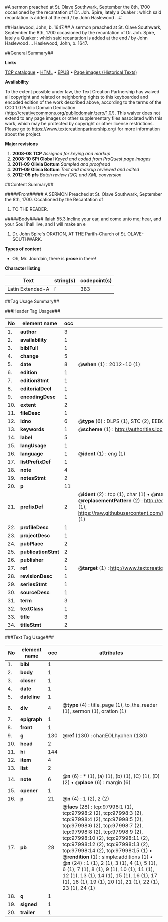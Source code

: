 #A sermon preached at St. Olave Southwark, September the 8th, 1700 occasioned by the recantation of Dr. Joh. Spire, lately a Quaker : which said recantation is added at the end / by John Haslewood ...#

##Haslewood, John, b. 1647.##
A sermon preached at St. Olave Southwark, September the 8th, 1700 occasioned by the recantation of Dr. Joh. Spire, lately a Quaker : which said recantation is added at the end / by John Haslewood ...
Haslewood, John, b. 1647.

##General Summary##

**Links**

[TCP catalogue](http://www.ota.ox.ac.uk/tcp/)  • 
[HTML](http://tei.it.ox.ac.uk/tcp/Texts-HTML/free/A43/A43071.html)  • 
[EPUB](http://tei.it.ox.ac.uk/tcp/Texts-EPUB/free/A43/A43071.epub) • 
[Page images (Historical Texts)](https://historicaltexts.jisc.ac.uk/eebo-13142526e)

**Availability**

To the extent possible under law, the Text Creation Partnership has waived all copyright and related or neighboring rights to this keyboarded and encoded edition of the work described above, according to the terms of the CC0 1.0 Public Domain Dedication (http://creativecommons.org/publicdomain/zero/1.0/). This waiver does not extend to any page images or other supplementary files associated with this work, which may be protected by copyright or other license restrictions. Please go to https://www.textcreationpartnership.org/ for more information about the project.

**Major revisions**

1. __2008-08__ __TCP__ *Assigned for keying and markup*
1. __2008-10__ __SPi Global__ *Keyed and coded from ProQuest page images*
1. __2011-09__ __Olivia Bottum__ *Sampled and proofread*
1. __2011-09__ __Olivia Bottum__ *Text and markup reviewed and edited*
1. __2012-05__ __pfs__ *Batch review (QC) and XML conversion*

##Content Summary##

#####Front#####
A SERMON Preached at St. Olave Southwark, September the 8th, 1700. Occaſioned by the Recantation of 
1. TO THE READER.

#####Body#####
Iſaiah 55.3.Incline your ear, and come unto me; hear, and your Soul ſhall live, and I will make an e
1. Dr. John Spire's ORATION, AT THE Pariſh-Church of St. OLAVE-SOUTHWARK.

**Types of content**

  * Oh, Mr. Jourdain, there is **prose** in there!

**Character listing**


|Text|string(s)|codepoint(s)|
|---|---|---|
|Latin Extended-A|ſ|383|

##Tag Usage Summary##

###Header Tag Usage###

|No|element name|occ|attributes|
|---|---|---|---|
|1.|__author__|3||
|2.|__availability__|1||
|3.|__biblFull__|1||
|4.|__change__|5||
|5.|__date__|8| @__when__ (1) : 2012-10 (1)|
|6.|__edition__|1||
|7.|__editionStmt__|1||
|8.|__editorialDecl__|1||
|9.|__encodingDesc__|1||
|10.|__extent__|2||
|11.|__fileDesc__|1||
|12.|__idno__|6| @__type__ (6) : DLPS (1), STC (2), EEBO-CITATION (1), OCLC (1), VID (1)|
|13.|__keywords__|1| @__scheme__ (1) : http://authorities.loc.gov/ (1)|
|14.|__label__|5||
|15.|__langUsage__|1||
|16.|__language__|1| @__ident__ (1) : eng (1)|
|17.|__listPrefixDef__|1||
|18.|__note__|4||
|19.|__notesStmt__|2||
|20.|__p__|11||
|21.|__prefixDef__|2| @__ident__ (2) : tcp (1), char (1)  •  @__matchPattern__ (2) : ([0-9\-]+):([0-9IVX]+) (1), (.+) (1)  •  @__replacementPattern__ (2) : http://eebo.chadwyck.com/downloadtiff?vid=$1&page=$2 (1), https://raw.githubusercontent.com/textcreationpartnership/Texts/master/tcpchars.xml#$1 (1)|
|22.|__profileDesc__|1||
|23.|__projectDesc__|1||
|24.|__pubPlace__|2||
|25.|__publicationStmt__|2||
|26.|__publisher__|2||
|27.|__ref__|1| @__target__ (1) : http://www.textcreationpartnership.org/docs/. (1)|
|28.|__revisionDesc__|1||
|29.|__seriesStmt__|1||
|30.|__sourceDesc__|1||
|31.|__term__|3||
|32.|__textClass__|1||
|33.|__title__|3||
|34.|__titleStmt__|2||


###Text Tag Usage###

|No|element name|occ|attributes|
|---|---|---|---|
|1.|__bibl__|1||
|2.|__body__|1||
|3.|__closer__|1||
|4.|__date__|1||
|5.|__dateline__|1||
|6.|__div__|4| @__type__ (4) : title_page (1), to_the_reader (1), sermon (1), oration (1)|
|7.|__epigraph__|1||
|8.|__front__|1||
|9.|__g__|130| @__ref__ (130) : char:EOLhyphen (130)|
|10.|__head__|2||
|11.|__hi__|144||
|12.|__item__|4||
|13.|__list__|2||
|14.|__note__|6| @__n__ (6) : * (1), (a) (1), (b) (1), (C) (1), (D) (2)  •  @__place__ (6) : margin (6)|
|15.|__opener__|1||
|16.|__p__|21| @__n__ (4) : 1 (2), 2 (2)|
|17.|__pb__|28| @__facs__ (28) : tcp:97998:1 (1), tcp:97998:2 (2), tcp:97998:3 (2), tcp:97998:4 (2), tcp:97998:5 (2), tcp:97998:6 (2), tcp:97998:7 (2), tcp:97998:8 (2), tcp:97998:9 (2), tcp:97998:10 (2), tcp:97998:11 (2), tcp:97998:12 (2), tcp:97998:13 (2), tcp:97998:14 (2), tcp:97998:15 (1)  •  @__rendition__ (1) : simple:additions (1)  •  @__n__ (24) : 1 (1), 2 (1), 3 (1), 4 (1), 5 (1), 6 (1), 7 (1), 8 (1), 9 (1), 10 (1), 11 (1), 12 (1), 13 (1), 14 (1), 15 (1), 16 (1), 17 (1), 18 (1), 19 (1), 20 (1), 21 (1), 22 (1), 23 (1), 24 (1)|
|18.|__q__|1||
|19.|__signed__|1||
|20.|__trailer__|1||
